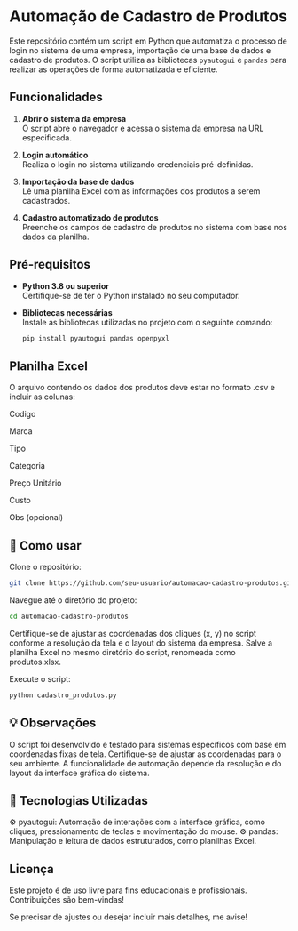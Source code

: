 # Automação de Cadastro de Produtos

Este repositório contém um script em Python que automatiza o processo de login no sistema de uma empresa, importação de uma base de dados e cadastro de produtos. O script utiliza as bibliotecas `pyautogui` e `pandas` para realizar as operações de forma automatizada e eficiente.

## Funcionalidades

1. **Abrir o sistema da empresa**  
   O script abre o navegador e acessa o sistema da empresa na URL especificada.
   
2. **Login automático**  
   Realiza o login no sistema utilizando credenciais pré-definidas.

3. **Importação da base de dados**  
   Lê uma planilha Excel com as informações dos produtos a serem cadastrados.

4. **Cadastro automatizado de produtos**  
   Preenche os campos de cadastro de produtos no sistema com base nos dados da planilha.

## Pré-requisitos

- **Python 3.8 ou superior**  
  Certifique-se de ter o Python instalado no seu computador.

- **Bibliotecas necessárias**  
  Instale as bibliotecas utilizadas no projeto com o seguinte comando:
  ```bash
  pip install pyautogui pandas openpyxl

## Planilha Excel
    
O arquivo contendo os dados dos produtos deve estar no formato .csv e incluir as colunas:
   
   Codigo
    
   Marca
    
   Tipo
    
   Categoria
    
   Preço Unitário
    
   Custo
    
   Obs (opcional)


## 🔎 Como usar

   Clone o repositório:
```bash
git clone https://github.com/seu-usuario/automacao-cadastro-produtos.git
```

Navegue até o diretório do projeto:
```bash
cd automacao-cadastro-produtos
```
Certifique-se de ajustar as coordenadas dos cliques (x, y) no script conforme a resolução da tela e o layout do sistema da empresa.
Salve a planilha Excel no mesmo diretório do script, renomeada como produtos.xlsx.

Execute o script:
```bash
python cadastro_produtos.py
```

## 💡 Observações

   O script foi desenvolvido e testado para sistemas específicos com base em coordenadas fixas de tela. Certifique-se de ajustar as coordenadas para o seu ambiente.
    A funcionalidade de automação depende da resolução e do layout da interface gráfica do sistema.

## 🔧 Tecnologias Utilizadas

⚙ pyautogui: Automação de interações com a interface gráfica, como cliques, pressionamento de teclas e movimentação do mouse.
⚙ pandas: Manipulação e leitura de dados estruturados, como planilhas Excel.

## Licença

Este projeto é de uso livre para fins educacionais e profissionais. Contribuições são bem-vindas!

Se precisar de ajustes ou desejar incluir mais detalhes, me avise!
